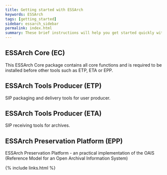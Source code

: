 ```yaml
---
title: Getting started with ESSArch
keywords: ESSArch
tags: [getting_started]
sidebar: essarch_sidebar
permalink: index.html
summary: These brief instructions will help you get started quickly with ESSArch.
---
```


## ESSArch Core (EC)

This ESSArch Core package contains all core functions and is required to be installed before other tools such as ETP, ETA or EPP.

## ESSArch Tools Producer (ETP)

SIP packaging and delivery tools for user producer.

## ESSArch Tools Producer (ETA)

SIP receiving tools for archives.

## ESSArch Preservation Platform (EPP)

ESSArch Preservation Platform - an practical implementation of the OAIS (Reference Model for an Open Archival Information System)

{% include links.html %}
